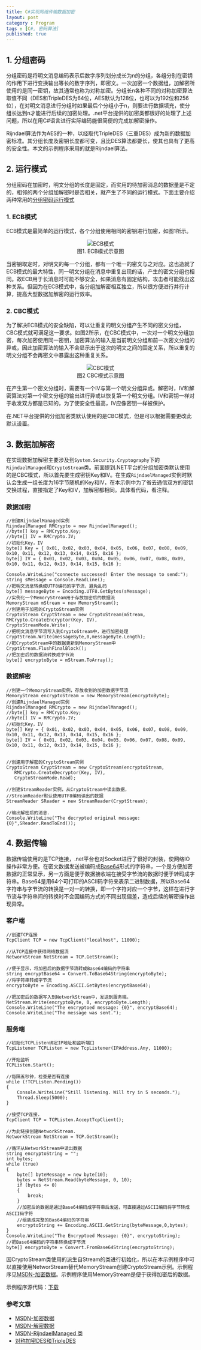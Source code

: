 ```yaml
---
title: C#实现网络传输数据加密
layout: post
category : Program
tags : [C#, 密码算法]
published: true
---
```

## 1. 分组密码

分组密码是将明文消息编码表示后数字序列划分成长为n的分组，各组分别在密钥的作用下进行变换输出等长的数字序列，即密文。一次加密一个数据组，加解密所使用的是同一密钥，故其通常也称为对称加密。分组长n各种不同的对称加密算法取值不同（DES和TripleDES为64位，AES默认为128位，也可以为192位和256位），在对明文消息进行分组时如果最后个分组小于n，则要进行数据填充，使分组长达到n才能进行后续的加密处理。.net平台提供的加密类都很好的处理了上述问题，所以在用C#语言进行实际编码能很简便的完成加解密操作。

Rijndael算法作为AES的一种，以经取代TripleDES（三重DES）成为新的数据加密标准。其分组长度及密钥长度都可变，且比DES算法都要长，使其也具有了更高的安全性。本文的示例程序采用的就是Rijndael算法。

## 2. 运行模式

分组密码在加密时，明文分组的长度是固定，而实用的待加密消息的数据量是不定的，相邻的两个分组加解密时是否相关，就产生了不同的运行模式。下面主要介绍两种常用的[分组密码运行模式](http://bit.ly/NKH3sY)

### 1. ECB模式

ECB模式是最简单的运行模式，各个分组使用相同的密钥进行加密，如图1所示。
<p style="text-align:center;">
<img src="http://upload.wikimedia.org/wikipedia/commons/c/c4/Ecb_encryption.png" title="ECB模式" />
<br />
图1. ECB模式示意图
</p>
当密钥取定时，对明文的每一个分组，都有一个唯一的密文与之对应。这也造就了ECB模式的最大特性，同一明文分组在消息中重复出现的话，产生的密文分组也相同。故ECB用于长消息时可能不够安全，如果消息有固定结构，攻击者可能找出这种关系。但因为在ECB模式中，各分组加解密相互独立，所以很方便进行并行计算，提高大型数据加解密的运行效率。

### 2. CBC模式

为了解决ECB模式的安全缺陷，可以让重复的明文分组产生不同的密文分组，CBC模式就可满足这一要求。如图2所示，在CBC模式中，一次对一个明文分组加密，每次加密使用同一密钥，加密算法的输入是当前明文分组和前一次密文分组的异或，因此加密算法的输入不会显示出于这次的明文之间的固定关系，所以重复的明文分组不会再密文中暴露出这种重复关系。
<p style="text-align:center;">
<img src="http://upload.wikimedia.org/wikipedia/commons/6/66/Cbc_decryption.png" title="CBC模式"/>
<br />
图2 CBC模式示意图
</p>
在产生第一个密文分组时，需要有一个IV与第一个明文分组异或。解密时，IV和解密算法对第一个密文分组的输出进行异或以恢复第一个明文分组。IV和密钥一样对于收发双方都是已知的，为了使安全性最高，IV应像密钥一样被保护。

在.NET平台提供的分组加密类默认使用的是CBC模式，但是可以根据需要更改此默认设置。

## 3. 数据加解密

在实现数据加解密主要涉及到`System.Security.Cryptography`下的`RijndaelManaged`和`CryptoStream`类。前面提到.NET平台的分组加密类默认使用的是CBC模式，所以首先要生成密钥Key和IV。在生成`RijndaelManaged`实例时默认会生成一组长度为16字节随机的Key和IV，在本示例中为了省去通信双方的密钥交换过程，直接指定了Key和IV，加解密都相同。具体看代码，看注释。

### 数据加密

    //创建RijndaelManaged实例
    RijndaelManaged RMCrypto = new RijndaelManaged();
    //byte[] key = RMCrypto.Key;
    //byte[] IV = RMCrypto.IV;
    //初始化Key，IV
    byte[] Key = { 0x01, 0x02, 0x03, 0x04, 0x05, 0x06, 0x07, 0x08, 0x09, 0x10, 0x11, 0x12, 0x13, 0x14, 0x15, 0x16 };
    byte[] IV = { 0x01, 0x02, 0x03, 0x04, 0x05, 0x06, 0x07, 0x08, 0x09, 0x10, 0x11, 0x12, 0x13, 0x14, 0x15, 0x16 };

    Console.WriteLine("connecte successed! Enter the message to send:");
    string sMessage = Console.ReadLine();
    //把明文消息转换成UTF8编码的字节流，避免乱码
    byte[] messageByte = Encoding.UTF8.GetBytes(sMessage);
    //实例化一个MemoryStream用于存放加密后的数据流
    MemoryStream mStream = new MemoryStream();
    //创建用于加密的CryptoStream实例
    CryptoStream CryptStream = new CryptoStream(mStream,
    RMCrypto.CreateEncryptor(Key, IV),
    CryptoStreamMode.Write);
    //把明文消息字节流写入到CryptoStream中，进行加密处理
    CryptStream.Write(messageByte,0,messageByte.Length);
    //把CryptoStream中的数据更新到MemoryStream中
    CryptStream.FlushFinalBlock();
    //把加密后的数据流转换成字节流
    byte[] encryptoByte = mStream.ToArray();

### 数据解密

    //创建一个MemoryStream实例，存放收到的加密数据字节流
    MemoryStream encryptoStream = new MemoryStream(encryptoByte);
    //创建RijndaelManaged实例
    RijndaelManaged RMCrypto = new RijndaelManaged();
    //byte[] key = RMCrypto.Key;
    //byte[] IV = RMCrypto.IV;
    //初始化Key，IV
    byte[] Key = { 0x01, 0x02, 0x03, 0x04, 0x05, 0x06, 0x07, 0x08, 0x09, 0x10, 0x11, 0x12, 0x13, 0x14, 0x15, 0x16 };
    byte[] IV = { 0x01, 0x02, 0x03, 0x04, 0x05, 0x06, 0x07, 0x08, 0x09, 0x10, 0x11, 0x12, 0x13, 0x14, 0x15, 0x16 };


    //创建用于解密的CryptoStream实例
    CryptoStream CryptStream = new CryptoStream(encryptoStream,
       RMCrypto.CreateDecryptor(Key, IV),
       CryptoStreamMode.Read);

    //创建StreamReader实例，从CryptoStream中读出数据，
    //StreamReader默认使用UTF8编码读出的数据
    StreamReader SReader = new StreamReader(CryptStream);
    
    //输出解密后的消息.
    Console.WriteLine("The decrypted original message: {0}",SReader.ReadToEnd());

## 4. 数据传输

数据传输使用的是TCP连接，.net平台也对Socket进行了很好的封装，使网络IO操作非常方便。在密文数据发送被编码成[Base64](http://zh.wikipedia.org/wiki/Base64)形式的字符串，一个是方便加密数据的正常显示，另一方面是便于数据接收端在接受字节流的数据时便于转码成字符串。Base64是用64个可打印的ASCII码字符来表示二进制数据，所以Base64字符串与字节流的转换是一对一的转换，即一个字符对应一个字节，这样在进行字节流与字符串间的转换时不会因编码方式的不同出现偏差，造成后续的解密操作出现异常。

### 客户端

    //创建TCP连接
    TcpClient TCP = new TcpClient("localhost", 11000);

    //从TCP连接中获得网络数据流 
    NetworkStream NetStream = TCP.GetStream();
    
    //便于显示，将加密后的数据字节流转成Base64编码的字符串
    string encryptBase64 = Convert.ToBase64String(encryptoByte);
    //将字符串转成字节流
    encryptoByte = Encoding.ASCII.GetBytes(encryptBase64);
    
    //把加密后的数据写入到NetworkStream中，发送到服务端。
    NetStream.Write(encryptoByte, 0, encryptoByte.Length);
    Console.WriteLine("The encryptoed message: {0}", encryptBase64);
    Console.WriteLine("The message was sent.");


### 服务端

    //初始化TCPListen绑定IP地址和监听端口
    TcpListener TCPListen = new TcpListener(IPAddress.Any, 11000);

    //开始监听
    TCPListen.Start();

    //每隔五秒钟，检查是否有连接
    while (!TCPListen.Pending())
    {
        Console.WriteLine("Still listening. Will try in 5 seconds.");
        Thread.Sleep(5000);
    }

    //接受TCP连接.
    TcpClient TCP = TCPListen.AcceptTcpClient();

    //为此链接创建NetworkStream.
    NetworkStream NetStream = TCP.GetStream();

    //循环从NetworkStream中读出数据
    string encryptoString = "";
    int bytes;
    while (true)
    {
        byte[] byteMessage = new byte[10];
        bytes = NetStream.Read(byteMessage, 0, 10);
        if (bytes <= 0)
        {
            break;
        }
        //加密后的数据是通过Base64编码成字符串后发送，可直接通过ASCII编码将字节转成ASCII码字符
        //组装成完整的Bas64编码的字符串
        encryptoString += Encoding.ASCII.GetString(byteMessage,0,bytes);
    }
    Console.WriteLine("The Encryptoed Message: {0}", encryptoString);
    //把Base64编码的字符串转换成字节流
    byte[] encryptoByte = Convert.FromBase64String(encryptoString);

因CryptoStream类使用的派生自Stream的类进行初始化，所以在本示例程序中可以直接使用NetworStream替代MemoryStream创建CryptoStream示例。示例程序见[MSDN-加密数据][1]。示例程序使用MemoryStream是便于获得加密后的数据。

示例程序源代码：[下载][2]

### 参考文章

* [MSDN-加密数据][1]
* [MSDN-解密数据](http://msdn.microsoft.com/zh-cn/library/te15te69)
* [MSDN-RijndaelManaged 类](http://msdn.microsoft.com/zh-cn/library/system.security.cryptography.rijndaelmanaged)
* [对称加密DES和TripleDES](http://www.cnblogs.com/chnking/archive/2007/08/14/855600.html)

[1]:http://msdn.microsoft.com/zh-cn/library/as0w18af
[2]:http://files.cnblogs.com/ljhero/RijndaelCrypto.rar